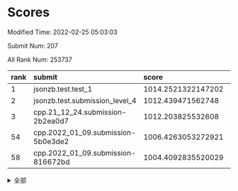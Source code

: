 # Scores

Modified Time: 2022-02-25 05:03:03

Submit Num: 207

All Rank Num: 253737

| rank |               submit               |       score        |       sigma        | pk_num |
| :--- | :--------------------------------- | :----------------- | :----------------- | :----- |
| 1    | jsonzb.test.test_1                 | 1014.2521322147202 | 0.8314581252736546 | 4906   |
| 2    | jsonzb.test.submission_level_4     | 1012.439471562748  | 0.8041147756018736 | 4898   |
| 3    | cpp.21_12_24.submission-2b2ea0d7   | 1012.203825532608  | 0.7970763094092016 | 4901   |
| 54   | cpp.2022_01_09.submission-5b0e3de2 | 1006.4263053272921 | 0.7396236631538978 | 4906   |
| 58   | cpp.2022_01_09.submission-816672bd | 1004.4092835520029 | 0.7159767384105196 | 4904   |


<details>
<summary>全部</summary>

| rank |                 submit                 |       score        |       sigma        | pk_num |
| :--- | :------------------------------------- | :----------------- | :----------------- | :----- |
| 1    | jsonzb.test.test_1                     | 1014.2521322147202 | 0.8314581252736546 | 4906   |
| 2    | jsonzb.test.submission_level_4         | 1012.439471562748  | 0.8041147756018736 | 4898   |
| 3    | cpp.21_12_24.submission-2b2ea0d7       | 1012.203825532608  | 0.7970763094092016 | 4901   |
| 4    | gobigger.level_3.submission_level_3_0  | 1011.8373946753452 | 0.7599675925280343 | 4897   |
| 5    | gobigger.level_3.submission_level_3_20 | 1011.3588437875646 | 0.7491902688128858 | 4906   |
| 6    | gobigger.level_3.submission_level_3_9  | 1011.1304308248809 | 0.7649871081616956 | 4906   |
| 7    | gobigger.level_3.submission_level_3_40 | 1010.9808348121097 | 0.7658016895610129 | 4907   |
| 8    | gobigger.level_3.submission_level_3_30 | 1010.7404223769615 | 0.7417517625933469 | 4903   |
| 9    | gobigger.level_3.submission_level_3_12 | 1010.7364388567731 | 0.7577079699186134 | 4904   |
| 10   | gobigger.level_3.submission_level_3_45 | 1010.6669473482581 | 0.8011910627396418 | 4904   |
| 11   | gobigger.level_3.submission_level_3_32 | 1010.6029470530519 | 0.7664216708309384 | 4901   |
| 12   | gobigger.level_3.submission_level_3_24 | 1010.597318445251  | 0.7664518489619575 | 4907   |
| 13   | gobigger.level_3.submission_level_3_15 | 1010.5916113953064 | 0.7506559483914325 | 4900   |
| 14   | gobigger.level_3.submission_level_3_41 | 1010.5867088539071 | 0.7425787791549148 | 4906   |
| 15   | gobigger.level_3.submission_level_3_8  | 1010.5775012835188 | 0.7472081225255466 | 4910   |
| 16   | gobigger.level_3.submission_level_3_34 | 1010.5541520148432 | 0.7806895164813594 | 4905   |
| 17   | gobigger.level_3.submission_level_3_29 | 1010.5400716200697 | 0.756369847288319  | 4908   |
| 18   | gobigger.level_3.submission_level_3_7  | 1010.4533980435777 | 0.7484262354305965 | 4900   |
| 19   | gobigger.level_3.submission_level_3_21 | 1010.4089742556004 | 0.7645735148954348 | 4900   |
| 20   | gobigger.level_3.submission_level_3_2  | 1010.3795576969998 | 0.7586557302867737 | 4904   |
| 21   | gobigger.level_3.submission_level_3_11 | 1010.3631515943383 | 0.7429708039217074 | 4905   |
| 22   | gobigger.level_3.submission_level_3_27 | 1010.3485515029012 | 0.7644506152015732 | 4905   |
| 23   | gobigger.level_3.submission_level_3_35 | 1010.3308149923827 | 0.7544634605545265 | 4904   |
| 24   | gobigger.level_3.submission_level_3_4  | 1010.2145147401933 | 0.7363196908443718 | 4902   |
| 25   | gobigger.level_3.submission_level_3_17 | 1010.1735856477294 | 0.750275866850817  | 4902   |
| 26   | gobigger.level_3.submission_level_3_1  | 1010.0857007970626 | 0.7665758887958714 | 4906   |
| 27   | gobigger.level_3.submission_level_3_26 | 1009.999216202119  | 0.7622624158187845 | 4901   |
| 28   | gobigger.level_3.submission_level_3_37 | 1009.9566055363716 | 0.7548283142882034 | 4899   |
| 29   | gobigger.level_3.submission_level_3_14 | 1009.8681683552408 | 0.7689570454818129 | 4908   |
| 30   | gobigger.level_3.submission_level_3_10 | 1009.8555500297488 | 0.7579020972271678 | 4905   |
| 31   | gobigger.level_3.submission_level_3_5  | 1009.8526173599598 | 0.7705259821357766 | 4904   |
| 32   | gobigger.level_3.submission_level_3_33 | 1009.8372598870802 | 0.7546403358539983 | 4904   |
| 33   | gobigger.level_3.submission_level_3_3  | 1009.6185906496324 | 0.7515494885659727 | 4902   |
| 34   | gobigger.level_3.submission_level_3_23 | 1009.5102229058075 | 0.7319098060892046 | 4905   |
| 35   | gobigger.level_3.submission_level_3_28 | 1009.5062055322053 | 0.7571147181223729 | 4906   |
| 36   | gobigger.level_3.submission_level_3_49 | 1009.4663892518495 | 0.7732377111183824 | 4903   |
| 37   | gobigger.level_3.submission_level_3_47 | 1009.4136552389158 | 0.7569552188425931 | 4901   |
| 38   | gobigger.level_3.submission_level_3_38 | 1009.3247319236132 | 0.7437621978959383 | 4906   |
| 39   | gobigger.level_3.submission_level_3_13 | 1009.2842562742264 | 0.737321037019124  | 4898   |
| 40   | gobigger.level_3.submission_level_3_42 | 1009.2576200616986 | 0.7365023568199255 | 4905   |
| 41   | gobigger.level_3.submission_level_3_48 | 1009.2340207906027 | 0.7462611356071609 | 4903   |
| 42   | gobigger.level_3.submission_level_3_46 | 1009.1911095083502 | 0.7352233144414062 | 4907   |
| 43   | gobigger.level_3.submission_level_3_31 | 1009.0934917648617 | 0.7565226805339664 | 4903   |
| 44   | gobigger.level_3.submission_level_3_43 | 1009.0519322590934 | 0.7354214871892015 | 4904   |
| 45   | gobigger.level_3.submission_level_3_16 | 1008.8425943132628 | 0.7611500165278932 | 4904   |
| 46   | gobigger.level_3.submission_level_3_39 | 1008.7961133377775 | 0.7412140576082901 | 4908   |
| 47   | gobigger.level_3.submission_level_3_6  | 1008.7923492237134 | 0.737195532388454  | 4906   |
| 48   | gobigger.level_3.submission_level_3_44 | 1008.7701983526104 | 0.7640159465866682 | 4901   |
| 49   | gobigger.level_3.submission_level_3_36 | 1008.4889841005707 | 0.7550168706439268 | 4907   |
| 50   | gobigger.level_3.submission_level_3_22 | 1008.3845677454143 | 0.7496848190395824 | 4901   |
| 51   | gobigger.level_3.submission_level_3_25 | 1008.3816293485971 | 0.7335335488021354 | 4905   |
| 52   | gobigger.level_3.submission_level_3_19 | 1007.9068858914695 | 0.7417240859177078 | 4909   |
| 53   | gobigger.level_3.submission_level_3_18 | 1007.7892229555807 | 0.7400619754677118 | 4902   |
| 54   | cpp.2022_01_09.submission-5b0e3de2     | 1006.4263053272921 | 0.7396236631538978 | 4906   |
| 55   | gobigger.level_1.submission_level_1_37 | 1004.6208987056337 | 0.7198316980936769 | 4899   |
| 56   | gobigger.level_1.submission_level_1_23 | 1004.5153844291891 | 0.7101772840782471 | 4903   |
| 57   | gobigger.level_1.submission_level_1_46 | 1004.4347877659495 | 0.7322790104615773 | 4907   |
| 58   | cpp.2022_01_09.submission-816672bd     | 1004.4092835520029 | 0.7159767384105196 | 4904   |
| 59   | gobigger.level_1.submission_level_1_29 | 1004.3683482582003 | 0.7171102629222684 | 4898   |
| 60   | gobigger.level_1.submission_level_1_1  | 1004.3525180298722 | 0.7126117423858128 | 4901   |
| 61   | gobigger.level_1.submission_level_1_4  | 1004.317586109592  | 0.7191084653953036 | 4905   |
| 62   | gobigger.level_1.submission_level_1_22 | 1004.3072400096802 | 0.7200316211758495 | 4903   |
| 63   | gobigger.level_1.submission_level_1_16 | 1004.2858306660228 | 0.7249845190713518 | 4902   |
| 64   | gobigger.level_1.submission_level_1_2  | 1004.2194841298137 | 0.7153535792773649 | 4910   |
| 65   | gobigger.level_1.submission_level_1_13 | 1004.2115551662877 | 0.729548761979265  | 4905   |
| 66   | gobigger.level_1.submission_level_1_24 | 1004.1868270473469 | 0.7162862987321607 | 4904   |
| 67   | gobigger.level_1.submission_level_1_27 | 1004.1548738979724 | 0.7157191997100324 | 4900   |
| 68   | gobigger.level_1.submission_level_1_6  | 1004.1266250676306 | 0.7260570574033267 | 4903   |
| 69   | gobigger.level_1.submission_level_1_18 | 1004.0493824479322 | 0.737576615224053  | 4900   |
| 70   | gobigger.level_1.submission_level_1_9  | 1004.0216619012652 | 0.7259398314536443 | 4907   |
| 71   | gobigger.level_1.submission_level_1_3  | 1003.8683867752028 | 0.7074573473853436 | 4897   |
| 72   | gobigger.level_1.submission_level_1_39 | 1003.8635084097214 | 0.7214503300814613 | 4905   |
| 73   | gobigger.level_1.submission_level_1_10 | 1003.8510502934814 | 0.7228631267875754 | 4903   |
| 74   | gobigger.level_1.submission_level_1_0  | 1003.8355277828834 | 0.7206724390742913 | 4901   |
| 75   | gobigger.level_1.submission_level_1_30 | 1003.7767983507457 | 0.7266848332141917 | 4900   |
| 76   | gobigger.level_1.submission_level_1_42 | 1003.7082607644053 | 0.724528863717706  | 4903   |
| 77   | gobigger.level_1.submission_level_1_28 | 1003.7056798207175 | 0.7083451097683976 | 4902   |
| 78   | gobigger.level_1.submission_level_1_32 | 1003.693298818011  | 0.7129477236583905 | 4905   |
| 79   | gobigger.level_1.submission_level_1_12 | 1003.6323665356651 | 0.7113985828175492 | 4902   |
| 80   | gobigger.level_1.submission_level_1_45 | 1003.6086967842086 | 0.7204334784712617 | 4904   |
| 81   | gobigger.level_1.submission_level_1_14 | 1003.5567196453333 | 0.7175653197873786 | 4905   |
| 82   | gobigger.level_1.submission_level_1_25 | 1003.5502644780825 | 0.7116476287020185 | 4898   |
| 83   | gobigger.level_1.submission_level_1_15 | 1003.410998793968  | 0.7117086897243157 | 4904   |
| 84   | gobigger.level_1.submission_level_1_26 | 1003.3847852408422 | 0.7126365004309632 | 4904   |
| 85   | gobigger.level_1.submission_level_1_35 | 1003.3793367865867 | 0.7223971287326574 | 4899   |
| 86   | gobigger.level_1.submission_level_1_49 | 1003.3532840666699 | 0.7211557802494523 | 4909   |
| 87   | gobigger.level_1.submission_level_1_44 | 1003.2287631084802 | 0.7087714632758871 | 4899   |
| 88   | gobigger.level_1.submission_level_1_31 | 1003.2236961482704 | 0.717693653736189  | 4905   |
| 89   | gobigger.level_1.submission_level_1_36 | 1003.1936746542489 | 0.7252615751212101 | 4899   |
| 90   | gobigger.level_1.submission_level_1_40 | 1003.1694253004063 | 0.7104083600442502 | 4906   |
| 91   | gobigger.level_1.submission_level_1_47 | 1003.0899744180334 | 0.7298759196583823 | 4907   |
| 92   | gobigger.level_1.submission_level_1_17 | 1003.0527258540832 | 0.7246329476792305 | 4908   |
| 93   | gobigger.level_1.submission_level_1_34 | 1003.0062608289643 | 0.7196019967934533 | 4904   |
| 94   | gobigger.level_1.submission_level_1_20 | 1002.9957842484167 | 0.708301428486965  | 4902   |
| 95   | gobigger.level_1.submission_level_1_41 | 1002.8790120831463 | 0.7206363779222068 | 4897   |
| 96   | gobigger.level_1.submission_level_1_5  | 1002.8329568066504 | 0.708117153166082  | 4896   |
| 97   | gobigger.level_1.submission_level_1_11 | 1002.831212634016  | 0.7126549410941039 | 4905   |
| 98   | gobigger.level_1.submission_level_1_7  | 1002.77888336694   | 0.7148827582696934 | 4907   |
| 99   | gobigger.level_1.submission_level_1_48 | 1002.6148288320159 | 0.7222722786198175 | 4903   |
| 100  | gobigger.level_1.submission_level_1_38 | 1002.608388209819  | 0.7045016898390795 | 4898   |
| 101  | gobigger.level_1.submission_level_1_8  | 1002.5839838075765 | 0.7232984919698521 | 4902   |
| 102  | gobigger.level_1.submission_level_1_21 | 1002.5404454552073 | 0.7159950899305128 | 4906   |
| 103  | gobigger.level_1.submission_level_1_43 | 1002.390801702594  | 0.7162016058031463 | 4904   |
| 104  | gobigger.level_1.submission_level_1_19 | 1001.4397539195087 | 0.705550565240031  | 4900   |
| 105  | gobigger.level_1.submission_level_1_33 | 1001.2230071801688 | 0.7087665948163044 | 4900   |
| 106  | gobigger.random.submission_random_32   | 997.6881552282234  | 0.7100734181194643 | 4904   |
| 107  | gobigger.random.submission_random_3    | 997.0347871473101  | 0.7175946921955269 | 4901   |
| 108  | gobigger.random.submission_random_47   | 996.9916439843978  | 0.7089605284272662 | 4905   |
| 109  | gobigger.random.submission_random_39   | 996.9356819072041  | 0.7181944680521649 | 4904   |
| 110  | gobigger.random.submission_random_1    | 996.8741247923031  | 0.6970675928477645 | 4904   |
| 111  | gobigger.random.submission_random_25   | 996.8570770277267  | 0.7158706431207296 | 4899   |
| 112  | gobigger.random.submission_random_42   | 996.8014076354518  | 0.7130900791116466 | 4897   |
| 113  | gobigger.random.submission_random_26   | 996.6116588558373  | 0.698136330153119  | 4905   |
| 114  | gobigger.random.submission_random_44   | 996.5517648452707  | 0.7103147162636474 | 4904   |
| 115  | gobigger.random.submission_random_2    | 996.4795922101174  | 0.7073677287555189 | 4898   |
| 116  | gobigger.random.submission_random_41   | 996.4361368912311  | 0.7014880941125007 | 4902   |
| 117  | gobigger.random.submission_random_20   | 996.4315227255591  | 0.711896750056905  | 4897   |
| 118  | gobigger.random.submission_random_14   | 996.4243301976019  | 0.7014145705790512 | 4905   |
| 119  | gobigger.random.submission_random_21   | 996.3683710360292  | 0.7055207855979287 | 4901   |
| 120  | gobigger.random.submission_random_37   | 996.3588329436884  | 0.7106680697316695 | 4906   |
| 121  | gobigger.random.submission_random_5    | 996.291858799578   | 0.7108373946671052 | 4905   |
| 122  | gobigger.random.submission_random_24   | 996.2506004232687  | 0.7095226114017135 | 4901   |
| 123  | gobigger.random.submission_random_22   | 996.237074378876   | 0.7114474000484831 | 4904   |
| 124  | gobigger.random.submission_random_35   | 996.1872330105181  | 0.7219721682425065 | 4902   |
| 125  | gobigger.random.submission_random_49   | 996.1422530246052  | 0.7047919698051875 | 4898   |
| 126  | gobigger.random.submission_random_30   | 996.0833246515999  | 0.7166267350346927 | 4904   |
| 127  | gobigger.random.submission_random_6    | 996.0257922660509  | 0.7119324245774705 | 4903   |
| 128  | gobigger.random.submission_random_18   | 995.9914527701533  | 0.7162826252560882 | 4908   |
| 129  | gobigger.random.submission_random_34   | 995.9816502163803  | 0.7244495838105265 | 4902   |
| 130  | gobigger.random.submission_random_48   | 995.9711526969389  | 0.7141595356650919 | 4901   |
| 131  | gobigger.random.submission_random_7    | 995.9537340067748  | 0.7189835376085058 | 4902   |
| 132  | gobigger.random.submission_random_23   | 995.9276184027659  | 0.7259504539494841 | 4908   |
| 133  | gobigger.random.submission_random_45   | 995.8874367538083  | 0.7146091771590053 | 4905   |
| 134  | gobigger.random.submission_random_0    | 995.7268221107729  | 0.7285206867474137 | 4903   |
| 135  | gobigger.random.submission_random_19   | 995.7098668610355  | 0.7126641327140977 | 4899   |
| 136  | gobigger.random.submission_random_16   | 995.6560656912682  | 0.7138753402167839 | 4903   |
| 137  | gobigger.random.submission_random_8    | 995.6328813552877  | 0.7242787592023003 | 4899   |
| 138  | gobigger.random.submission_random_15   | 995.5871770529084  | 0.7147030344315327 | 4904   |
| 139  | gobigger.random.submission_random_9    | 995.5635545262828  | 0.7084757285117826 | 4901   |
| 140  | gobigger.random.submission_random_17   | 995.4961313304107  | 0.7178408795748311 | 4908   |
| 141  | gobigger.random.submission_random_40   | 995.4619709910348  | 0.7051070324918073 | 4904   |
| 142  | gobigger.random.submission_random_11   | 995.3278326954655  | 0.7024173318669665 | 4899   |
| 143  | gobigger.random.submission_random_4    | 995.2934348993095  | 0.706576725578323  | 4900   |
| 144  | gobigger.random.submission_random_43   | 995.2856477728396  | 0.7021835012341896 | 4904   |
| 145  | gobigger.random.submission_random_33   | 995.2311667679419  | 0.7069728967552795 | 4905   |
| 146  | gobigger.random.submission_random_36   | 995.1542901687042  | 0.7201461581671484 | 4905   |
| 147  | gobigger.random.submission_random_12   | 995.1233854983564  | 0.7144992022202432 | 4900   |
| 148  | gobigger.random.submission_random_13   | 995.120949456428   | 0.7115446137856002 | 4905   |
| 149  | gobigger.random.submission_random_10   | 995.086640618444   | 0.7127694833130114 | 4900   |
| 150  | gobigger.random.submission_random_28   | 994.9003894946075  | 0.711934301140802  | 4897   |
| 151  | gobigger.random.submission_random_27   | 994.8924867850749  | 0.7305426863538802 | 4907   |
| 152  | gobigger.random.submission_random_38   | 994.8258027720078  | 0.7189523789373963 | 4904   |
| 153  | gobigger.random.submission_random_29   | 994.6133456237621  | 0.7078466227413652 | 4907   |
| 154  | gobigger.random.submission_random_46   | 994.2282895928511  | 0.6991765155533644 | 4899   |
| 155  | gobigger.level_2.submission_level_2_48 | 994.0520903020907  | 0.727955404171299  | 4905   |
| 156  | gobigger.random.submission_random_31   | 993.977100302656   | 0.7205156671760928 | 4896   |
| 157  | gobigger.level_2.submission_level_2_1  | 993.5325097589667  | 0.7301772566579094 | 4908   |
| 158  | gobigger.level_2.submission_level_2_2  | 993.5202778550575  | 0.7333653335288399 | 4907   |
| 159  | gobigger.level_2.submission_level_2_18 | 993.4187991281531  | 0.7493921933799276 | 4910   |
| 160  | gobigger.level_2.submission_level_2_4  | 993.3844687250195  | 0.7396730011405108 | 4898   |
| 161  | gobigger.level_2.submission_level_2_49 | 993.3300068725032  | 0.7404862498725383 | 4900   |
| 162  | gobigger.level_2.submission_level_2_22 | 993.2023644199837  | 0.7390230505073258 | 4903   |
| 163  | gobigger.level_2.submission_level_2_0  | 992.9684036346539  | 0.7326224148022371 | 4900   |
| 164  | gobigger.level_2.submission_level_2_45 | 992.7881913628589  | 0.7347799053567481 | 4903   |
| 165  | gobigger.level_2.submission_level_2_23 | 992.7576129906516  | 0.751232753105417  | 4909   |
| 166  | gobigger.level_2.submission_level_2_34 | 992.7084349811572  | 0.7419465102456908 | 4907   |
| 167  | gobigger.level_2.submission_level_2_12 | 992.6832922510318  | 0.742482697680455  | 4904   |
| 168  | gobigger.level_2.submission_level_2_7  | 992.6551223995439  | 0.7360068997078945 | 4910   |
| 169  | gobigger.level_2.submission_level_2_9  | 992.5548442208152  | 0.7383589113028701 | 4898   |
| 170  | gobigger.level_2.submission_level_2_42 | 992.4942570085908  | 0.7551186175124218 | 4902   |
| 171  | gobigger.level_2.submission_level_2_44 | 992.4603133012816  | 0.7328801885398202 | 4901   |
| 172  | gobigger.level_2.submission_level_2_27 | 992.44185943647    | 0.7501427008540629 | 4904   |
| 173  | gobigger.level_2.submission_level_2_6  | 992.4189516870402  | 0.7589634415186061 | 4900   |
| 174  | gobigger.level_2.submission_level_2_3  | 992.3845136153233  | 0.7374280473391666 | 4900   |
| 175  | gobigger.level_2.submission_level_2_5  | 992.3731751849848  | 0.7393935558596432 | 4900   |
| 176  | gobigger.level_2.submission_level_2_24 | 992.3165131743534  | 0.7552119025827285 | 4906   |
| 177  | gobigger.level_2.submission_level_2_16 | 992.2205978781525  | 0.7472049975763406 | 4907   |
| 178  | gobigger.level_2.submission_level_2_36 | 992.2145757030235  | 0.7530557534176197 | 4905   |
| 179  | gobigger.level_2.submission_level_2_47 | 992.1088314436588  | 0.7487036662672766 | 4909   |
| 180  | gobigger.level_2.submission_level_2_38 | 992.1005595472657  | 0.7524314097701583 | 4904   |
| 181  | gobigger.level_2.submission_level_2_37 | 992.0640873029395  | 0.7329712790461101 | 4906   |
| 182  | gobigger.level_2.submission_level_2_40 | 992.0512265630273  | 0.7295557591674717 | 4903   |
| 183  | gobigger.level_2.submission_level_2_28 | 991.977425370005   | 0.7382696147349537 | 4901   |
| 184  | gobigger.level_2.submission_level_2_14 | 991.9309464998702  | 0.745410395345779  | 4907   |
| 185  | gobigger.level_2.submission_level_2_26 | 991.846919768865   | 0.7560624945549183 | 4901   |
| 186  | gobigger.level_2.submission_level_2_11 | 991.7662071942831  | 0.7536186611802208 | 4906   |
| 187  | gobigger.level_2.submission_level_2_20 | 991.744898965043   | 0.7407394106814441 | 4908   |
| 188  | gobigger.level_2.submission_level_2_25 | 991.7402153628079  | 0.7713084830275041 | 4903   |
| 189  | gobigger.level_2.submission_level_2_39 | 991.6993176134193  | 0.7424789021819808 | 4900   |
| 190  | gobigger.level_2.submission_level_2_43 | 991.6270361444359  | 0.756944271528394  | 4899   |
| 191  | gobigger.level_2.submission_level_2_10 | 991.6224149164284  | 0.7605230237290939 | 4902   |
| 192  | gobigger.level_2.submission_level_2_13 | 991.5817547071886  | 0.7516666976333136 | 4905   |
| 193  | gobigger.level_2.submission_level_2_8  | 991.5088889785185  | 0.7573447299207946 | 4902   |
| 194  | gobigger.level_2.submission_level_2_46 | 991.5021357369914  | 0.7474994928676121 | 4906   |
| 195  | gobigger.level_2.submission_level_2_21 | 991.296027765035   | 0.7413331311532552 | 4900   |
| 196  | gobigger.level_2.submission_level_2_41 | 991.2853233123403  | 0.7484323871623515 | 4902   |
| 197  | gobigger.level_2.submission_level_2_31 | 991.2298743963312  | 0.7300743770308178 | 4900   |
| 198  | gobigger.level_2.submission_level_2_32 | 991.2105651074055  | 0.7739481194183504 | 4903   |
| 199  | gobigger.level_2.submission_level_2_35 | 991.1490674998688  | 0.7713415125972326 | 4904   |
| 200  | gobigger.level_2.submission_level_2_19 | 990.925663666969   | 0.7512189813832196 | 4901   |
| 201  | gobigger.level_2.submission_level_2_29 | 990.9042951676258  | 0.7502873907046783 | 4903   |
| 202  | gobigger.level_2.submission_level_2_15 | 990.7259727650151  | 0.7571947001268478 | 4901   |
| 203  | gobigger.level_2.submission_level_2_30 | 990.5379474943409  | 0.7694913121467122 | 4906   |
| 204  | gobigger.level_2.submission_level_2_33 | 990.4522602500728  | 0.76933776021026   | 4903   |
| 205  | gobigger.level_2.submission_level_2_17 | 990.3299234311902  | 0.7740041209093615 | 4899   |
| 206  | gobigger.none.submission_none_1        | 976.8896939738283  | 1.436303471637275  | 4900   |
| 207  | gobigger.none.submission_none_0        | 975.4706814345614  | 1.542687075417431  | 4906   |

</details>
